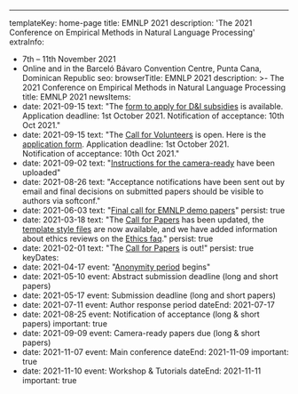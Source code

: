 ---
templateKey: home-page
title: EMNLP 2021
description: '<span class="avoid-breaks">The 2021 Conference</span> <span class="avoid-breaks">on Empirical Methods</span> <span class="avoid-breaks">in Natural Language Processing</span>'
extraInfo: 
  - 7th – 11th November 2021
  - Online and in the Barceló Bávaro Convention Centre, Punta Cana, Dominican Republic
seo:
  browserTitle: EMNLP 2021
  description: >-
    The 2021 Conference on Empirical Methods in Natural Language Processing
  title: EMNLP 2021
newsItems:
  - date: 2021-09-15
    text: "The [form to apply for D&I subsidies](https://docs.google.com/forms/d/e/1FAIpQLSeRgYJb1fYWg45Ob40GG7DJjwrhSUslwK_FNNxn19pVc6c3FQ/viewform) is available. Application deadline: 1st October 2021. Notification of acceptance: 10th Oct 2021."
  - date: 2021-09-15
    text: "The [Call for Volunteers](https://docs.google.com/document/d/1ykorOOxuub0nijGnkgpXsyNsm-iOrJ1N9zmVslJgbKY/edit?usp=sharing) is open. Here is the [application form](https://gatech.co1.qualtrics.com/jfe/form/SV_1GI5WOZHrAawsCi).
    Application deadline: 1st October 2021.  
    Notification of acceptance: 10th Oct 2021."
  - date: 2021-09-02
    text: "[Instructions for the camera-ready](/call-for-papers/camera-ready) have been uploaded"
  - date: 2021-08-26
    text: "Acceptance notifications have been sent out by email and final decisions on submitted papers should be visible to authors via softconf."
  - date: 2021-06-03
    text: "[Final call for EMNLP demo papers](/call-for-papers/demos)"
    persist: true
  - date: 2021-03-18
    text: "The [Call for Papers](/call-for-papers/) has been updated, the [template style files](call-for-papers/style-and-formatting) are now available, and we have added information about ethics reviews on the [Ethics faq](/call-for-papers/ethics-faq)."
    persist: true
  - date: 2021-02-01
    text: "The [Call for Papers](/call-for-papers/) is out!"
    persist: true
keyDates:
  - date: 2021-04-17
    event: "[Anonymity period](/call-for-papers#anonymity-period) begins"
  - date: 2021-05-10
    event: Abstract submission deadline (long and short papers)
  - date: 2021-05-17
    event: Submission deadline (long and short papers)
  - date: 2021-07-11
    event: Author response period
    dateEnd: 2021-07-17
  - date: 2021-08-25
    event: Notification of acceptance (long & short papers)
    important: true
  - date: 2021-09-09
    event: Camera-ready papers due (long & short papers)
  - date: 2021-11-07
    event: Main conference
    dateEnd: 2021-11-09
    important: true
  - date: 2021-11-10
    event: Workshop & Tutorials
    dateEnd: 2021-11-11
    important: true
